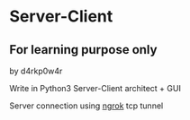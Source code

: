 # Server-Client

## For learning purpose only

by d4rkp0w4r

Write in Python3 
Server-Client architect + GUI 

Server connection using [ngrok](https://ngrok.com/) tcp tunnel

